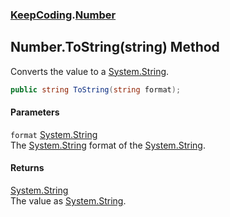 ### [KeepCoding](KeepCoding.md 'KeepCoding').[Number](KeepCoding_Number.md 'KeepCoding.Number')
## Number.ToString(string) Method
Converts the value to a [System.String](https://docs.microsoft.com/en-us/dotnet/api/System.String 'System.String').  
```csharp
public string ToString(string format);
```
#### Parameters
<a name='KeepCoding_Number_ToString(string)_format'></a>
`format` [System.String](https://docs.microsoft.com/en-us/dotnet/api/System.String 'System.String')  
The [System.String](https://docs.microsoft.com/en-us/dotnet/api/System.String 'System.String') format of the [System.String](https://docs.microsoft.com/en-us/dotnet/api/System.String 'System.String').
  
#### Returns
[System.String](https://docs.microsoft.com/en-us/dotnet/api/System.String 'System.String')  
The value as [System.String](https://docs.microsoft.com/en-us/dotnet/api/System.String 'System.String').
